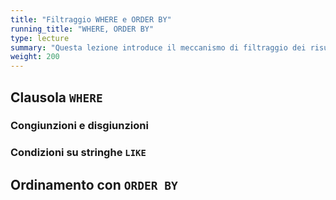 ```yaml
---
title: "Filtraggio WHERE e ORDER BY"
running_title: "WHERE, ORDER BY"
type: lecture
summary: "Questa lezione introduce il meccanismo di filtraggio dei risultati mediante clausola WHERE. Inoltre viene discusso l'ordinamento del risultato mediante la clausola ORDER BY."
weight: 200
---
```


## Clausola `WHERE`

### Congiunzioni e disgiunzioni

### Condizioni su stringhe `LIKE`

## Ordinamento con `ORDER BY`